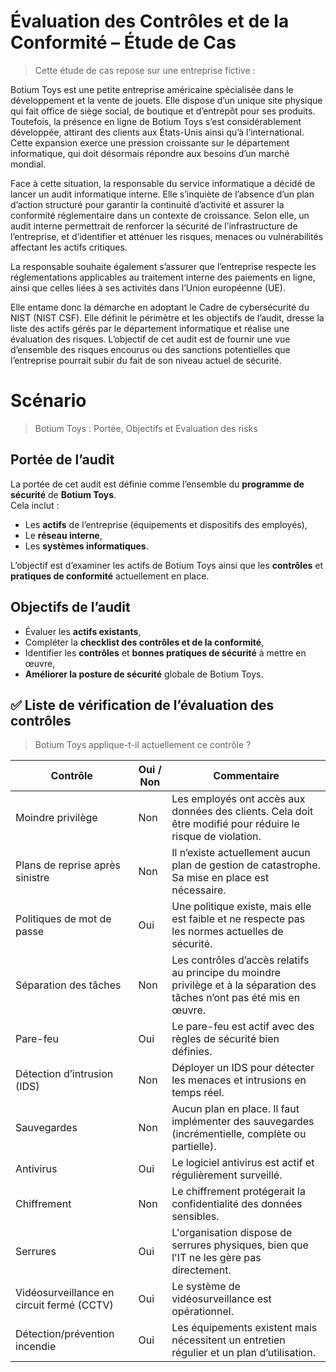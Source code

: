 # Évaluation des Contrôles et de la Conformité – Étude de Cas
> Cette étude de cas repose sur une entreprise fictive :

Botium Toys est une petite entreprise américaine spécialisée dans le développement et la vente de jouets. Elle dispose d’un unique site physique qui fait office de siège social, de boutique et d’entrepôt pour ses produits. Toutefois, la présence en ligne de Botium Toys s’est considérablement développée, attirant des clients aux États-Unis ainsi qu’à l’international. Cette expansion exerce une pression croissante sur le département informatique, qui doit désormais répondre aux besoins d’un marché mondial.

Face à cette situation, la responsable du service informatique a décidé de lancer un audit informatique interne. Elle s’inquiète de l’absence d’un plan d’action structuré pour garantir la continuité d’activité et assurer la conformité réglementaire dans un contexte de croissance. Selon elle, un audit interne permettrait de renforcer la sécurité de l’infrastructure de l’entreprise, et d’identifier et atténuer les risques, menaces ou vulnérabilités affectant les actifs critiques.

La responsable souhaite également s’assurer que l’entreprise respecte les réglementations applicables au traitement interne des paiements en ligne, ainsi que celles liées à ses activités dans l’Union européenne (UE).

Elle entame donc la démarche en adoptant le Cadre de cybersécurité du NIST (NIST CSF). Elle définit le périmètre et les objectifs de l’audit, dresse la liste des actifs gérés par le département informatique et réalise une évaluation des risques. L’objectif de cet audit est de fournir une vue d’ensemble des risques encourus ou des sanctions potentielles que l’entreprise pourrait subir du fait de son niveau actuel de sécurité.

# Scénario
>Botium Toys : Portée, Objectifs et  Evaluation des risks

## Portée de l’audit

La portée de cet audit est définie comme l’ensemble du **programme de sécurité** de **Botium Toys**.  
Cela inclut :

- Les **actifs** de l’entreprise (équipements et dispositifs des employés),
- Le **réseau interne**,
- Les **systèmes informatiques**.

L’objectif est d’examiner les actifs de Botium Toys ainsi que les **contrôles** et **pratiques de conformité** actuellement en place.

## Objectifs de l’audit

- Évaluer les **actifs existants**,
- Compléter la **checklist des contrôles et de la conformité**,
- Identifier les **contrôles** et **bonnes pratiques de sécurité** à mettre en œuvre,
- **Améliorer la posture de sécurité** globale de Botium Toys.

## ✅ Liste de vérification de l’évaluation des contrôles
> Botium Toys applique-t-il actuellement ce contrôle ?

| Contrôle                                          | Oui / Non | Commentaire                                                                                                     |
|---------------------------------------------------|-----------|-----------------------------------------------------------------------------------------------------------------|
| Moindre privilège                                 | Non       | Les employés ont accès aux données des clients. Cela doit être modifié pour réduire le risque de violation.   |
| Plans de reprise après sinistre                   | Non       | Il n’existe actuellement aucun plan de gestion de catastrophe. Sa mise en place est nécessaire.                |
| Politiques de mot de passe                        | Oui       | Une politique existe, mais elle est faible et ne respecte pas les normes actuelles de sécurité.               |
| Séparation des tâches                             | Non       | Les contrôles d’accès relatifs au principe du moindre privilège et à la séparation des tâches n’ont pas été mis en œuvre. |
| Pare-feu                                          | Oui       | Le pare-feu est actif avec des règles de sécurité bien définies.                                               |
| Détection d’intrusion (IDS)                       | Non       | Déployer un IDS pour détecter les menaces et intrusions en temps réel.                                        |
| Sauvegardes                                       | Non       | Aucun plan en place. Il faut implémenter des sauvegardes (incrémentielle, complète ou partielle).              |
| Antivirus                                          | Oui       | Le logiciel antivirus est actif et régulièrement surveillé.                                                    |
| Chiffrement                                       | Non       | Le chiffrement protégerait la confidentialité des données sensibles.                                           |
| Serrures                                          | Oui       | L'organisation dispose de serrures physiques, bien que l'IT ne les gère pas directement.                       |
| Vidéosurveillance en circuit fermé (CCTV)         | Oui       | Le système de vidéosurveillance est opérationnel.                                                              |
| Détection/prévention incendie                     | Oui       | Les équipements existent mais nécessitent un entretien régulier et un plan d’utilisation.                      |






